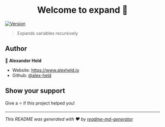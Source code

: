 <h1 align="center">Welcome to expand 👋</h1>
<p>
  <a href="https://www.npmjs.com/package/expand" target="_blank">
    <img alt="Version" src="https://img.shields.io/npm/v/expand.svg">
  </a>
</p>

> Expands variables recursively

## Author

👤 **Alexander Held**

* Website: https://www.alexheld.io
* Github: [@alex-held](https://github.com/alex-held)

## Show your support

Give a ⭐️ if this project helped you!

***
_This README was generated with ❤️ by [readme-md-generator](https://github.com/kefranabg/readme-md-generator)_
